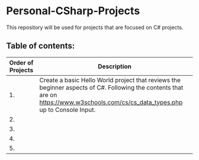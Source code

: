 # Personal-CSharp-Projects

This repository will be used for projects that are focused on C# projects.

## Table of contents:

| Order of Projects | Description |
| --- | --- |
|        1.         | Create a basic Hello World project that reviews the beginner aspects of C#. Following the contents that are on https://www.w3schools.com/cs/cs_data_types.php up to Console Input. |
|        2.         |  |
|        3.         |  |
|        4.         |  |
|        5.         |  |
